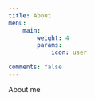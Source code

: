 ```yaml
---
title: About
menu:
    main: 
        weight: 4
        params:
            icon: user

comments: false
---
```

About me
